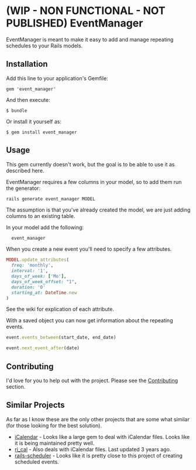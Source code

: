 # (WIP - NON FUNCTIONAL - NOT PUBLISHED) EventManager

EventManager is meant to make it easy to add and manage repeating schedules to your Rails models.


## Installation

Add this line to your application's Gemfile:

    gem 'event_manager'

And then execute:

    $ bundle

Or install it yourself as:

    $ gem install event_manager

## Usage

This gem currently doesn't work, but the goal is to be able to use it as described here.

EventManager requires a few columns in your model, so to add them run the generator:

```
rails generate event_manager MODEL
``` 

The assumption is that you've already created the model, we are just adding columns to an existing table.

In your model add the following:

```ruby
  event_manager
```

When you create a new event you'll need to specify a few attributes.

```ruby
MODEL.update_attributes(
  freq: 'monthly',
  interval: '1',
  days_of_week: ['Mo'],
  days_of_week_offset: "1",
  duration: '0'
  starting_at: DateTime.new
)
```

See the wiki for explication of each attribute.

With a saved object you can now get information about the repeating events.

```ruby
event.events_between(start_date, end_date)

event.next_event_after(date)
```

## Contributing

I'd love for you to help out with the project. Please see the [Contributing](CONTRIBUTING.md) section.

## Similar Projects

As far as I know these are the only other projects that are some what similar (for those looking for the best solution).

- [iCalendar](https://github.com/icalendar/icalendar) - Looks like a large gem to deal with iCalendar files. Looks like it is being maintained pretty well.
- [ri_cal](https://github.com/rubyredrick/ri_cal) - Also deals with iCalendar files. Last updated 3 years ago.
- [rails-scheduler](https://github.com/atd/rails-scheduler) - Looks like it is pretty close to this project of creating scheduled events.
